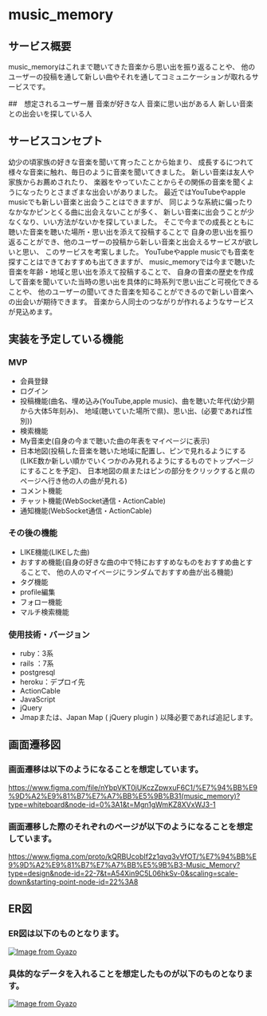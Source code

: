# music_memory

## サービス概要
music_memoryはこれまで聴いてきた音楽から思い出を振り返ることや、
他のユーザーの投稿を通して新しい曲やそれを通してコミュニケーションが取れるサービスです。

##　想定されるユーザー層
音楽が好きな人
音楽に思い出がある人
新しい音楽との出会いを探している人

## サービスコンセプト
幼少の頃家族の好きな音楽を聞いて育ったことから始まり、
成長するにつれて様々な音楽に触れ、毎日のように音楽を聞いてきました。
新しい音楽は友人や家族からお薦めされたり、
楽器をやっていたことからその関係の音楽を聞くようになったりとさまざまな出会いがありました。
最近ではYouTubeやapple musicでも新しい音楽と出会うことはできますが、
同じような系統に偏ったりなかなかピンとくる曲に出会えないことが多く、
新しい音楽に出会うことが少なくなり、いい方法がないかを探していました。
そこで今までの成長とともに聴いた音楽を聴いた場所・思い出を添えて投稿することで
自身の思い出を振り返ることができ、他のユーザーの投稿から新しい音楽と出会えるサービスが欲しいと思い、
このサービスを考案しました。
YouTubeやapple musicでも音楽を探すことはできておすすめも出てきますが、
music_memoryでは今まで聴いた音楽を年齢・地域と思い出を添えて投稿することで、
自身の音楽の歴史を作成して音楽を聞いていた当時の思い出を具体的に時系列で思い出ごと可視化できることや、
他のユーザーの聞いてきた音楽を知ることができるので新しい音楽への出会いが期待できます。
音楽から人同士のつながりが作れるようなサービスが見込めます。

## 実装を予定している機能
### MVP
* 会員登録
* ログイン
* 投稿機能(曲名、埋め込み(YouTube,apple music)、曲を聴いた年代(幼少期から大体5年刻み)、
  地域(聴いていた場所で県)、思い出、(必要であれば性別))
* 検索機能
* My音楽史(自身の今まで聴いた曲の年表をマイページに表示)
* 日本地図(投稿した音楽を聴いた地域に配置し、ピンで見れるようにする(LIKE数か新しい順かでいくつかのみ見れるようにするものでトップページにすることを予定)、
  日本地図の県またはピンの部分をクリックすると県のページへ行き他の人の曲が見れる)
* コメント機能
* チャット機能(WebSocket通信・ActionCable)
* 通知機能(WebSocket通信・ActionCable)

### その後の機能
* LIKE機能(LIKEした曲)
* おすすめ機能(自身の好きな曲の中で特におすすめなものをおすすめ曲とすることで、
  他の人のマイページにランダムでおすすめ曲が出る機能)
* タグ機能
* profile編集
* フォロー機能
* マルチ検索機能

### 使用技術・バージョン
- ruby：3系
- rails ：7系
- postgresql
- heroku：デプロイ先
- ActionCable
- JavaScript
- jQuery
- Jmapまたは、Japan Map ( jQuery plugin )
以降必要であれば追記します。

## 画面遷移図
### 画面遷移は以下のようになることを想定しています。
https://www.figma.com/file/nYbpVKT0jUKczZpwxuF6C1/%E7%94%BB%E9%9D%A2%E9%81%B7%E7%A7%BB%E5%9B%B31(music_memory)?type=whiteboard&node-id=0%3A1&t=Mgn1gWmKZ8XVxWJ3-1

### 画面遷移した際のそれぞれのページが以下のようになることを想定しています。
https://www.figma.com/proto/kQRBUcobIf2z1qvq3vVfOT/%E7%94%BB%E9%9D%A2%E9%81%B7%E7%A7%BB%E5%9B%B3-Music_Memory?type=design&node-id=22-7&t=A54Xin9C5L06hkSv-0&scaling=scale-down&starting-point-node-id=22%3A8

## ER図
### ER図は以下のものとなります。
[![Image from Gyazo](https://i.gyazo.com/347e4544aae719e0b626e5061ba1c4ae.png)](https://gyazo.com/347e4544aae719e0b626e5061ba1c4ae)

### 具体的なデータを入れることを想定したものが以下のものとなります。
[![Image from Gyazo](https://i.gyazo.com/ec3b374971075d0f7066fe7983282ba9.png)](https://gyazo.com/ec3b374971075d0f7066fe7983282ba9)